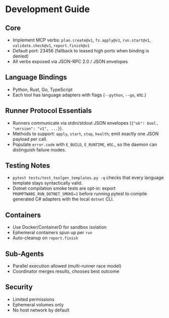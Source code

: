 # Development Guide

## Core
- Implement MCP verbs: `plan.create@v1`, `fs.apply@v1`, `run.start@v1`, `validate.check@v1`, `report.finish@v1`
- Default port: 23456 (fallback to leased high ports when binding is denied)
- All verbs exposed via JSON-RPC 2.0 / JSON envelopes

## Language Bindings
- Python, Rust, Go, TypeScript
- Each tool has language adapters with flags (`--python`, `--go`, etc.)

## Runner Protocol Essentials
- Runners communicate via stdin/stdout JSON envelopes (`{"ok": bool, "version": "v1", ...}`).
- Methods to support: `apply`, `start`, `stop`, `health`; emit exactly one JSON payload per call.
- Populate `error.code` with `E_BUILD`, `E_RUNTIME`, etc., so the daemon can distinguish failure modes.

## Testing Notes
- `pytest tests/test_toolgen_templates.py -q` checks that every language template stays syntactically valid.
- Dotnet compilation smoke tests are opt-in: export `PROMPTWARE_RUN_DOTNET_SMOKE=1` before running pytest to compile generated C# adapters with the local `dotnet` CLI.

## Containers
- Use Docker/ContainerD for sandbox isolation
- Ephemeral containers spun up per `run`
- Auto-cleanup on `report.finish`

## Sub-Agents
- Parallel execution allowed (multi-runner race model)
- Coordinator merges results, chooses best outcome

## Security
- Limited permissions
- Ephemeral volumes only
- No host network by default
